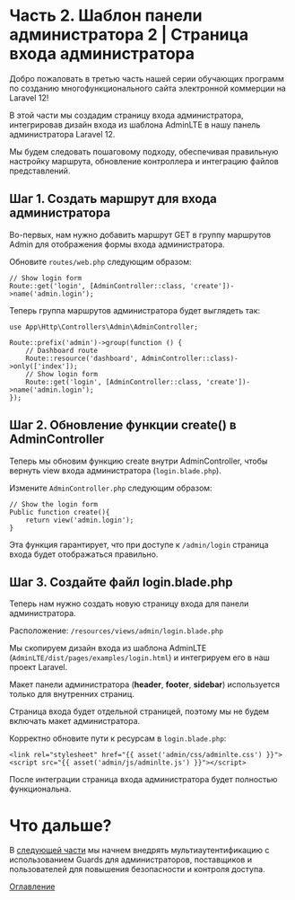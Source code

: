 # Часть 2. Шаблон панели администратора 2 | Страница входа администратора
Добро пожаловать в третью часть нашей серии обучающих программ по созданию многофункционального сайта электронной коммерции на Laravel 12!

В этой части мы создадим страницу входа администратора, интегрировав дизайн входа из шаблона AdminLTE в нашу панель администратора Laravel 12.

Мы будем следовать пошаговому подходу, обеспечивая правильную настройку маршрута, обновление контроллера и интеграцию файлов представлений.

## Шаг 1. Создать маршрут для входа администратора

Во-первых, нам нужно добавить маршрут GET в группу маршрутов Admin для отображения формы входа администратора.

Обновите ```routes/web.php``` следующим образом:
```
// Show login form
Route::get('login', [AdminController::class, 'create'])->name('admin.login');
```
Теперь группа маршрутов администратора будет выглядеть так:
```
use App\Http\Controllers\Admin\AdminController;

Route::prefix('admin')->group(function () {
    // Dashboard route
    Route::resource('dashboard', AdminController::class)->only(['index']);
    // Show login form
    Route::get('login', [AdminController::class, 'create'])->name('admin.login');
});
```
## Шаг 2. Обновление функции create() в AdminController

Теперь мы обновим функцию create внутри AdminController, чтобы вернуть view входа администратора (```login.blade.php```).

Измените ```AdminController.php``` следующим образом:
```
// Show the login form
Public function create(){
    return view('admin.login');
}
```
Эта функция гарантирует, что при доступе к ```/admin/login``` страница входа будет отображаться правильно.

## Шаг 3. Создайте файл login.blade.php

Теперь нам нужно создать новую страницу входа для панели администратора.

Расположение: ```/resources/views/admin/login.blade.php```

Мы скопируем дизайн входа из шаблона AdminLTE
(```AdminLTE/dist/pages/examples/login.html```) и интегрируем его в наш проект Laravel.

Макет панели администратора (**header**, **footer**, **sidebar**) используется только для внутренних страниц.

Страница входа будет отдельной страницей, поэтому мы не будем включать макет администратора.

Корректно обновите пути к ресурсам в ```login.blade.php```:
```
<link rel="stylesheet" href="{{ asset('admin/css/adminlte.css') }}">
<script src="{{ asset('admin/js/adminlte.js') }}"></script>
```
После интеграции страница входа администратора будет полностью функциональна.

# Что дальше?

В [следующей части](04.md) мы начнем внедрять мультиаутентификацию с использованием Guards для администраторов, поставщиков и пользователей для повышения безопасности и контроля доступа.

[Оглавление](../README.md)
